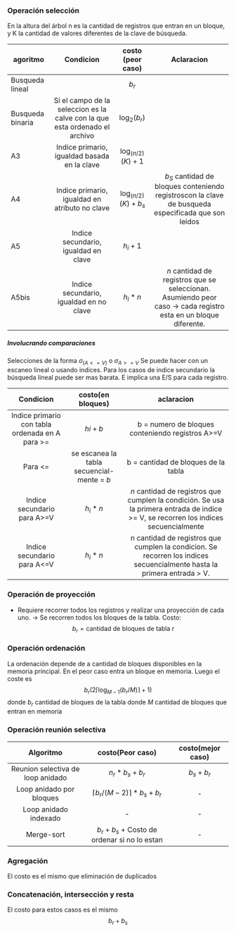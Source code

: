 ### Operación selección
En la altura del árbol n es la cantidad de registros que entran en un bloque, y K la cantidad de valores diferentes de la clave de búsqueda. 

agoritmo | Condicion | costo (peor caso) | Aclaracion
-- | :--: | :--: | :--:
Busqueda lineal |  | $b_r$
Busqueda binaria | Si el campo de la seleccion es la calve con la que esta ordenado el archivo | $\log_2 (b_r)$
A3 | Indice primario, igualdad basada en la clave | $\log_(n/2) (K) + 1$ 
A4 | Indice primario, igualdad en atributo no clave  | $\log_(n/2) (K) + b_s$|$b_S$ cantidad de bloques conteniendo registroscon la clave de busqueda especificada que son leidos
A5 | Indice secundario, igualdad en clave| $h_i + 1$ | 
A5bis| Indice secundario, igualdad en no clave | $h_i * n$ |$n$ cantidad de registros que se seleccionan. Asumiendo peor caso -> cada registro esta en un bloque diferente.

##### Involucrando comparaciones
Selecciones de la forma $\sigma_{(A<=V)}$ o $\sigma_{A>=V}$
Se puede hacer con un escaneo lineal 
o usando indices. 
Para los casos de indice secundario la búsqueda lineal puede ser mas barata. E implica una E/S para cada registro.

Condicion | costo(en bloques) | aclaracion  
:--: |:--:|:--:
Indice primario con tabla ordenada en A para >=| $hi +b$ | b = numero de bloques conteniendo registros A>=V
Para <= | se escanea la tabla secuencial-mente = $b$| b = cantidad de bloques de la tabla 
Indice secundario para A>=V| $h_i * n$ | $n$ cantidad de registros que cumplen la condición. Se usa la primera entrada de indice >= V, se recorren los indices secuencialmente
Indice secundario para A<=V | $h_i * n$ | n cantidad de registros que cumplen la condicion. Se recorren los indices secuencialmente hasta la primera entrada > V.


### Operación de proyección
- Requiere recorrer todos los registros y realizar una proyección de cada uno. -> Se recorren todos los bloques de la tabla. Costo:
$$ b_r = \text{cantidad de bloques de tabla r}$$

### Operación ordenación
La ordenación depende de a cantidad de bloques disponibles en la memoria principal. En el peor caso entra un bloque en memoria.  Luego el coste es
$$b_r (2\lceil{\log_{M-1}(b_r/M)\rceil +1})$$
$\text{donde } b_r \text{ cantidad de bloques de la tabla}$
$\text{donde } M \text{ cantidad de bloques que entran en memoria}$

### Operación reunión selectiva
Algoritmo | costo(Peor caso) | costo(mejor caso)
:--: | :--: | :--:
Reunion selectiva de loop anidado | $n_r * b_s + b_r$ | $b_s + b_r$
Loop anidado por bloques | $\lceil{b_r / (M-2)}\rceil*b_s +b_r$| - 
Loop anidado indexado |-|-
Merge-sort | $b_r+b_s$ + Costo de ordenar si no lo estan | -

### Agregación
El costo es el mismo que eliminación de duplicados
### Concatenación, intersección y resta

El costo para estos casos es el mismo 
$$ b_r+b_s$$
